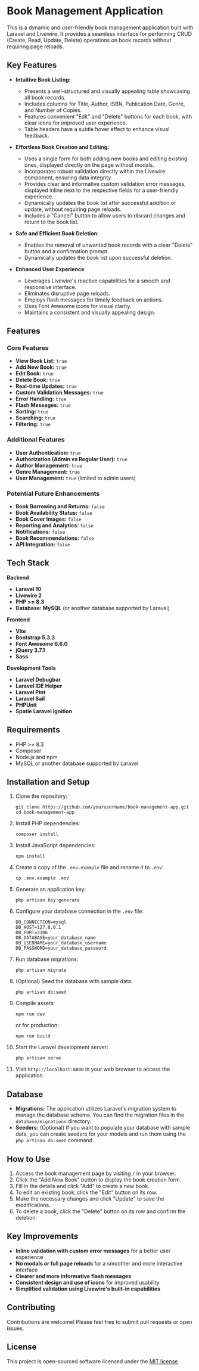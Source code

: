 # Book Management Application

This is a dynamic and user-friendly book management application built with Laravel and Livewire. It provides a seamless interface for performing CRUD (Create, Read, Update, Delete) operations on book records without requiring page reloads.

## Key Features

* **Intuitive Book Listing:**
    * Presents a well-structured and visually appealing table showcasing all book records.
    * Includes columns for Title, Author, ISBN, Publication Date, Genre, and Number of Copies.
    * Features convenient "Edit" and "Delete" buttons for each book, with clear icons for improved user experience.
    * Table headers have a subtle hover effect to enhance visual feedback.

* **Effortless Book Creation and Editing:**
    * Uses a single form for both adding new books and editing existing ones, displayed directly on the page without modals.
    * Incorporates robust validation directly within the Livewire component, ensuring data integrity.
    * Provides clear and informative custom validation error messages, displayed inline next to the respective fields for a user-friendly experience.
    * Dynamically updates the book list after successful addition or update, without requiring page reloads.
    * Includes a "Cancel" button to allow users to discard changes and return to the book list.

* **Safe and Efficient Book Deletion:**
    * Enables the removal of unwanted book records with a clear "Delete" button and a confirmation prompt.
    * Dynamically updates the book list upon successful deletion.

* **Enhanced User Experience**
    * Leverages Livewire's reactive capabilities for a smooth and responsive interface.
    * Eliminates disruptive page reloads.
    * Employs flash messages for timely feedback on actions.
    * Uses Font Awesome icons for visual clarity.
    * Maintains a consistent and visually appealing design.

## Features

### Core Features

* **View Book List:** `true`
* **Add New Book:** `true`
* **Edit Book:** `true`
* **Delete Book:** `true`
* **Real-time Updates:** `true`
* **Custom Validation Messages:** `true`
* **Error Handling:** `true`
* **Flash Messages:** `true`
* **Sorting:** `true`
* **Searching:** `true`
* **Filtering:** `true`

### Additional Features

* **User Authentication:** `true`
* **Authorization (Admin vs Regular User):** `true`
* **Author Management:** `true`
* **Genre Management:** `true`
* **User Management:** `true` (limited to admin users)

### Potential Future Enhancements

* **Book Borrowing and Returns:** `false`
* **Book Availability Status:** `false`
* **Book Cover Images:** `false`
* **Reporting and Analytics:** `false`
* **Notifications:** `false`
* **Book Recommendations:** `false`
* **API Integration:** `false`

## Tech Stack

**Backend**

* **Laravel 10**
* **Livewire 2**
* **PHP >= 8.3**
* **Database: MySQL** (or another database supported by Laravel)

**Frontend**

* **Vite**
* **Bootstrap 5.3.3**
* **Font Awesome 6.6.0**
* **jQuery 3.7.1**
* **Sass**

**Development Tools**

* **Laravel Debugbar**
* **Laravel IDE Helper**
* **Laravel Pint**
* **Laravel Sail**
* **PHPUnit**
* **Spatie Laravel Ignition**

## Requirements

* PHP >= 8.3
* Composer
* Node.js and npm
* MySQL or another database supported by Laravel

## Installation and Setup

1. Clone the repository:
   ```
   git clone https://github.com/yourusername/book-management-app.git
   cd book-management-app
   ```

2. Install PHP dependencies:
   ```
   composer install
   ```

3. Install JavaScript dependencies:
   ```
   npm install
   ```

4. Create a copy of the `.env.example` file and rename it to `.env`:
   ```
   cp .env.example .env
   ```

5. Generate an application key:
   ```
   php artisan key:generate
   ```

6. Configure your database connection in the `.env` file:
   ```
   DB_CONNECTION=mysql
   DB_HOST=127.0.0.1
   DB_PORT=3306
   DB_DATABASE=your_database_name
   DB_USERNAME=your_database_username
   DB_PASSWORD=your_database_password
   ```

7. Run database migrations:
   ```
   php artisan migrate
   ```

8. (Optional) Seed the database with sample data:
   ```
   php artisan db:seed
   ```

9. Compile assets:
   ```
   npm run dev
   ```
   or for production:
   ```
   npm run build
   ```

10. Start the Laravel development server:
    ```
    php artisan serve
    ```

11. Visit `http://localhost:8000` in your web browser to access the application.

## Database

* **Migrations:** The application utilizes Laravel's migration system to manage the database schema. You can find the migration files in the `database/migrations` directory.
* **Seeders:** (Optional) If you want to populate your database with sample data, you can create seeders for your models and run them using the `php artisan db:seed` command.

## How to Use

1. Access the book management page by visiting `/` in your browser.
2. Click the "Add New Book" button to display the book creation form.
3. Fill in the details and click "Add" to create a new book.
4. To edit an existing book, click the "Edit" button on its row. 
5. Make the necessary changes and click "Update" to save the modifications.
6. To delete a book, click the "Delete" button on its row and confirm the deletion.

## Key Improvements

* **Inline validation with custom error messages** for a better user experience
* **No modals or full page reloads** for a smoother and more interactive interface
* **Clearer and more informative flash messages**
* **Consistent design and use of icons** for improved usability
* **Simplified validation using Livewire's built-in capabilities**

## Contributing

Contributions are welcome! Please feel free to submit pull requests or open issues.

## License

This project is open-sourced software licensed under the [MIT license](https://opensource.org/licenses/MIT).
